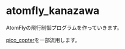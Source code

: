 # atomfly_kanazawa

AtomFlyの飛行制御プログラムを作っていきます。

[pico_copter](https://gitthub.com/kouhei1970/pico_copter)を一部流用します。
